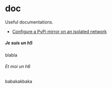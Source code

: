 # doc

Useful documentations.

- [Configure a PyPi mirror on an isolated network](PyPi_Mirroring.txt)

##### Je suis un h5

blabla

###### Et moi un h6

babakakbaka
